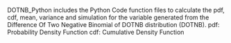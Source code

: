 
DOTNB_Python includes the Python Code function files to calculate the pdf, cdf, mean, variance and simulation for the variable generated from 
the Difference Of Two Negative Binomial of DOTNB distribution (DOTNB).
pdf: Probability Density Function
cdf: Cumulative Density Function
